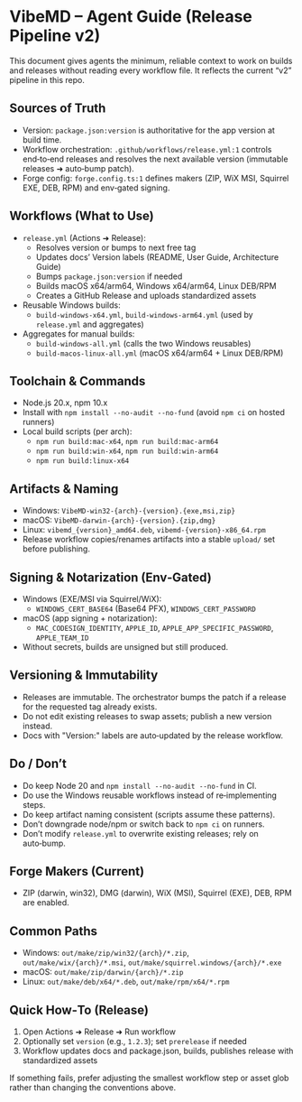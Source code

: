 # VibeMD – Agent Guide (Release Pipeline v2)

This document gives agents the minimum, reliable context to work on builds and releases without reading every workflow file. It reflects the current “v2” pipeline in this repo.

## Sources of Truth
- Version: `package.json:version` is authoritative for the app version at build time.
- Workflow orchestration: `.github/workflows/release.yml:1` controls end‑to‑end releases and resolves the next available version (immutable releases ➜ auto‑bump patch).
- Forge config: `forge.config.ts:1` defines makers (ZIP, WiX MSI, Squirrel EXE, DEB, RPM) and env‑gated signing.

## Workflows (What to Use)
- `release.yml` (Actions ➜ Release):
  - Resolves version or bumps to next free tag
  - Updates docs’ Version labels (README, User Guide, Architecture Guide)
  - Bumps `package.json:version` if needed
  - Builds macOS x64/arm64, Windows x64/arm64, Linux DEB/RPM
  - Creates a GitHub Release and uploads standardized assets
- Reusable Windows builds:
  - `build-windows-x64.yml`, `build-windows-arm64.yml` (used by `release.yml` and aggregates)
- Aggregates for manual builds:
  - `build-windows-all.yml` (calls the two Windows reusables)
  - `build-macos-linux-all.yml` (macOS x64/arm64 + Linux DEB/RPM)

## Toolchain & Commands
- Node.js 20.x, npm 10.x
- Install with `npm install --no-audit --no-fund` (avoid `npm ci` on hosted runners)
- Local build scripts (per arch):
  - `npm run build:mac-x64`, `npm run build:mac-arm64`
  - `npm run build:win-x64`, `npm run build:win-arm64`
  - `npm run build:linux-x64`

## Artifacts & Naming
- Windows: `VibeMD-win32-{arch}-{version}.{exe,msi,zip}`
- macOS: `VibeMD-darwin-{arch}-{version}.{zip,dmg}`
- Linux: `vibemd_{version}_amd64.deb`, `vibemd-{version}-x86_64.rpm`
- Release workflow copies/renames artifacts into a stable `upload/` set before publishing.

## Signing & Notarization (Env‑Gated)
- Windows (EXE/MSI via Squirrel/WiX):
  - `WINDOWS_CERT_BASE64` (Base64 PFX), `WINDOWS_CERT_PASSWORD`
- macOS (app signing + notarization):
  - `MAC_CODESIGN_IDENTITY`, `APPLE_ID`, `APPLE_APP_SPECIFIC_PASSWORD`, `APPLE_TEAM_ID`
- Without secrets, builds are unsigned but still produced.

## Versioning & Immutability
- Releases are immutable. The orchestrator bumps the patch if a release for the requested tag already exists.
- Do not edit existing releases to swap assets; publish a new version instead.
- Docs with "Version:" labels are auto‑updated by the release workflow.

## Do / Don’t
- Do keep Node 20 and `npm install --no-audit --no-fund` in CI.
- Do use the Windows reusable workflows instead of re‑implementing steps.
- Do keep artifact naming consistent (scripts assume these patterns).
- Don’t downgrade node/npm or switch back to `npm ci` on runners.
- Don’t modify `release.yml` to overwrite existing releases; rely on auto‑bump.

## Forge Makers (Current)
- ZIP (darwin, win32), DMG (darwin), WiX (MSI), Squirrel (EXE), DEB, RPM are enabled.

## Common Paths
- Windows: `out/make/zip/win32/{arch}/*.zip`, `out/make/wix/{arch}/*.msi`, `out/make/squirrel.windows/{arch}/*.exe`
- macOS: `out/make/zip/darwin/{arch}/*.zip`
- Linux: `out/make/deb/x64/*.deb`, `out/make/rpm/x64/*.rpm`

## Quick How‑To (Release)
1) Open Actions ➜ Release ➜ Run workflow
2) Optionally set `version` (e.g., `1.2.3`); set `prerelease` if needed
3) Workflow updates docs and package.json, builds, publishes release with standardized assets

If something fails, prefer adjusting the smallest workflow step or asset glob rather than changing the conventions above.
